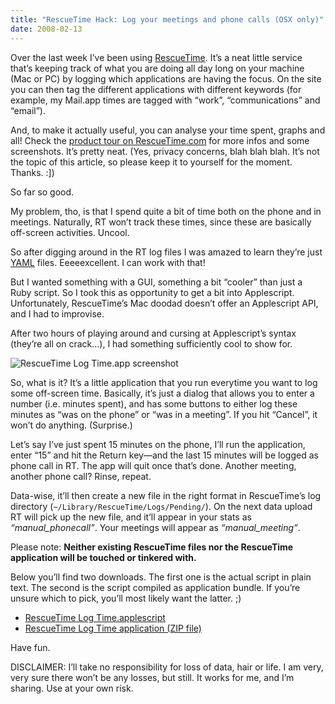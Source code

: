 ```yaml
---
title: "RescueTime Hack: Log your meetings and phone calls (OSX only)"
date: 2008-02-13
---
```


Over the last week I’ve been using [RescueTime][1]. It’s a neat little service that’s keeping track of what you are doing all day long on your machine (Mac or PC) by logging which applications are having the focus. On the site you can then tag the different applications with different keywords (for example, my Mail.app times are tagged with “work”, “communications” and “email”).

And, to make it actually useful, you can analyse your time spent, graphs and all! Check the [product tour on RescueTime.com][2] for more infos and some screenshots. It’s pretty neat. (Yes, privacy concerns, blah blah blah. It’s not the topic of this article, so please keep it to yourself for the moment.
Thanks. :])

So far so good.

My problem, tho, is that I spend quite a bit of time both on the phone and in meetings. Naturally, RT won’t track these times, since these are basically off-screen activities. Uncool.

So after digging around in the RT log files I was amazed to learn they’re just
[YAML][3] files. Eeeeexcellent. I can work with that!

But I wanted something with a GUI, something a bit “cooler” than just a Ruby script. So I took this as opportunity to get a bit into Applescript.
Unfortunately, RescueTime’s Mac doodad doesn’t offer an Applescript API, and I had to improvise.

After two hours of playing around and cursing at Applescript’s syntax (they’re all on crack…), I had something sufficiently cool to show for.

![RescueTime Log Time.app screenshot][4]

So, what is it? It’s a little application that you run everytime you want to log some off-screen time. Basically, it’s just a dialog that allows you to enter a number (i.e. minutes spent), and has some buttons to either log these minutes as “was on the phone” or “was in a meeting”. If you hit “Cancel”, it won’t do anything. (Surprise.)

Let’s say I’ve just spent 15 minutes on the phone, I’ll run the application,
enter “15” and hit the Return key—and the last 15 minutes will be logged as phone call in RT. The app will quit once that’s done. Another meeting, another phone call? Rinse, repeat.

Data-wise, it’ll then create a new file in the right format in RescueTime’s log directory (`~/Library/RescueTime/Logs/Pending/`). On the next data upload RT will pick up the new file, and it’ll appear in your stats as _“manual_phonecall”_. Your meetings will appear as _“manual_meeting”_.

Please note: **Neither existing RescueTime files nor the RescueTime application will be touched or tinkered with.**

Below you’ll find two downloads. The first one is the actual script in plain text. The second is the script compiled as application bundle. If you’re unsure which to pick, you’ll most likely want the latter. ;)

* [RescueTime Log Time.applescript][5]
* [RescueTime Log Time application (ZIP file)][6]

Have fun.

DISCLAIMER: I’ll take no responsibility for loss of data, hair or life. I am very, very sure there won’t be any losses, but still. It works for me, and I’m sharing. Use at your own risk.

[1]: http://rescuetime.com/
[2]: http://www.rescuetime.com/product_tour
[3]: http://yaml.org/
[4]: //dl.dropbox.com/u/7298/blog/wp-content/2008/02/picture-1.png
[5]: //dl.dropbox.com/u/7298/blog/wp-content/2008/02/rescuetime-log-time.applescript (RescueTime Log Time.applescript)
[6]: //dl.dropbox.com/u/7298/blog/wp-content/2008/02/rescuetime-log-time.zip (RescueTime Log Time.app)

